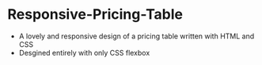 # Responsive-Pricing-Table
- A lovely and responsive design of a pricing table written with HTML and CSS
- Desgined entirely with only CSS flexbox 
